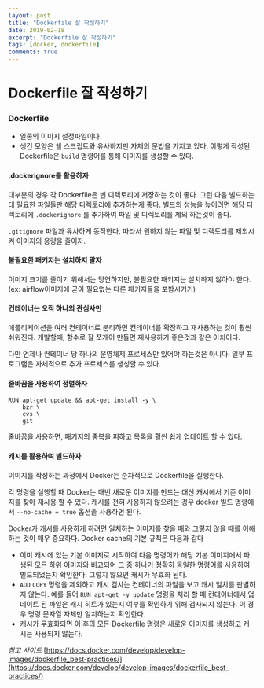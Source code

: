 ```yaml
---
layout: post
title: "Dockerfile 잘 작성하기"
date: 2019-02-18
excerpt: "Dockerfile 잘 작성하기"
tags: [docker, dockerfile]
comments: true
---
```




# Dockerfile 잘 작성하기



### Dockerfile

- 일종의 이미지 설정파일이다.
- 생긴 모양은 쉘 스크립트와 유사하지만 자체의 문법을 가지고 있다. 이렇게 작성된 Dockerfile은 `build` 명령어를 통해 이미지를 생성할 수 있다.



#### .dockerignore를 활용하자

대부분의 경우 각 Dockerfile은 빈 디렉토리에 저장하는 것이 좋다. 그런 다음 빌드하는데 필요한 파일들만 해당 디렉토리에 추가하는게 좋다. 빌드의 성능을 높이려면 해당 디렉토리에 `.dockerignore` 를 추가하여 파일 및 디렉토리를 제외 하는것이 좋다.

`.gitignore` 파일과 유사하게 동작한다. 따라서 원하지 않는 파일 및 디렉토리를 제외시켜 이미지의 용량을 줄이자.



#### 불필요한 패키지는 설치하지 말자

이미지 크기를 줄이기 위해서는 당연하지만, 불필요한 패키지는 설치하지 않아야 한다. 
(ex: airflow이미지에 굳이 필요없는 다른 패키지들을 포함시키기)



#### 컨테이너는 오직 하나의 관심사만 

애플리케이션을 여러 컨테이너로 분리하면 컨테이너를 확장하고 재사용하는 것이 훨씬 쉬워진다. 개발할때, 함수로 잘 쪼개어 만들면 재사용하기 좋은것과 같은 이치이다.

다만 언제나 컨테이너 당 하나의 운영체제 프로세스만 있어야 하는것은 아니다. 일부 프로그램은 자체적으로 추가 프로세스를 생성할 수 있다.



#### 줄바꿈을 사용하여 정렬하자 

```shell
RUN apt-get update && apt-get install -y \
	bzr \
	cvs \
	git
```

줄바꿈을 사용하면, 패키지의 중복을 피하고 목록을 훨씬 쉽게 업데이트 할 수 있다. 



#### 캐시를 활용하여 빌드하자

이미지를 작성하는 과정에서 Docker는 순차적으로 Dockerfile을 실행한다. 

각 명령을 실행할 때 Docker는 매번 새로운 이미지를 만드는 대신 캐시에서 기존 이미지를 찾아 재사용 할 수 있다. 캐시를 전혀 사용하지 않으려는 경우 docker 빌드 명령에서 `--no-cache = true` 옵션을 사용하면 된다. 

Docker가 캐시를 사용하게 하려면 일치하는 이미지를 찾을 때와 그렇지 않을 때를 이해하는 것이 매우 중요하다. Docker cache의 기본 규칙은 다음과 같다 

- 이미 캐시에 있는 기본 이미지로 시작하여 다음 명령어가 해당 기본 이미지에서 파생된 모든 하위 이미지와 비교되어 그 중 하나가 정확히 동일한 명령어를 사용하여 빌드되었는지 확인한다. 그렇지 않으면 캐시가 무효화 된다. 
- `ADD` `COPY` 명령을 제외하고 캐시 검사는 컨테이너의 파일을 보고 캐시 일치를 판별하지 않는다. 예를 들어 `RUN apt-get -y update` 명령을 처리 할 때 컨테이너에서 업데이트 된 파일은 캐시 히트가 있는지 여부를 확인하기 위해 검사되지 않는다. 이 경우 명령 문자열 자체만 일치하는지 확인한다. 
- 캐시가 무효화되면 이 후의 모든 Dockerfile 명령은 새로운 이미지를 생성하고 캐시는 사용되지 않는다.









*참고 사이트*
[https://docs.docker.com/develop/develop-images/dockerfile_best-practices/](https://docs.docker.com/develop/develop-images/dockerfile_best-practices/)
